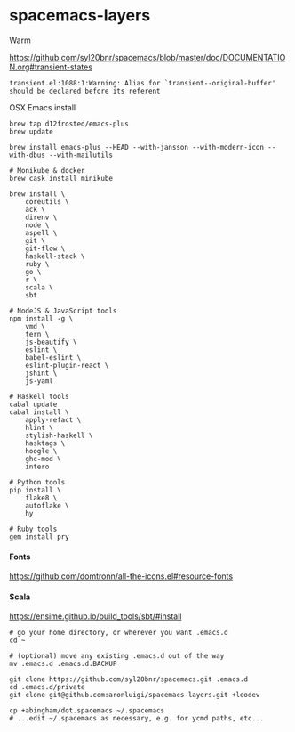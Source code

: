 # spacemacs-layers
Warm

https://github.com/syl20bnr/spacemacs/blob/master/doc/DOCUMENTATION.org#transient-states
```
transient.el:1088:1:Warning: Alias for `transient--original-buffer' should be declared before its referent
```

OSX Emacs install

```shell
brew tap d12frosted/emacs-plus
brew update

brew install emacs-plus --HEAD --with-jansson --with-modern-icon --with-dbus --with-mailutils

# Monikube & docker
brew cask install minikube

brew install \
    coreutils \
    ack \
    direnv \
    node \
    aspell \
    git \
    git-flow \
    haskell-stack \
    ruby \
    go \
    r \
    scala \
    sbt

# NodeJS & JavaScript tools
npm install -g \
    vmd \
    tern \
    js-beautify \
    eslint \
    babel-eslint \
    eslint-plugin-react \
    jshint \
    js-yaml

# Haskell tools
cabal update
cabal install \
    apply-refact \
    hlint \
    stylish-haskell \
    hasktags \
    hoogle \
    ghc-mod \
    intero

# Python tools
pip install \
    flake8 \
    autoflake \
    hy

# Ruby tools
gem install pry
```
#### Fonts
https://github.com/domtronn/all-the-icons.el#resource-fonts

#### Scala
https://ensime.github.io/build_tools/sbt/#install



```shell
# go your home directory, or wherever you want .emacs.d
cd ~

# (optional) move any existing .emacs.d out of the way
mv .emacs.d .emacs.d.BACKUP

git clone https://github.com/syl20bnr/spacemacs.git .emacs.d
cd .emacs.d/private
git clone git@github.com:aronluigi/spacemacs-layers.git +leodev

cp +abingham/dot.spacemacs ~/.spacemacs
# ...edit ~/.spacemacs as necessary, e.g. for ycmd paths, etc...
```
